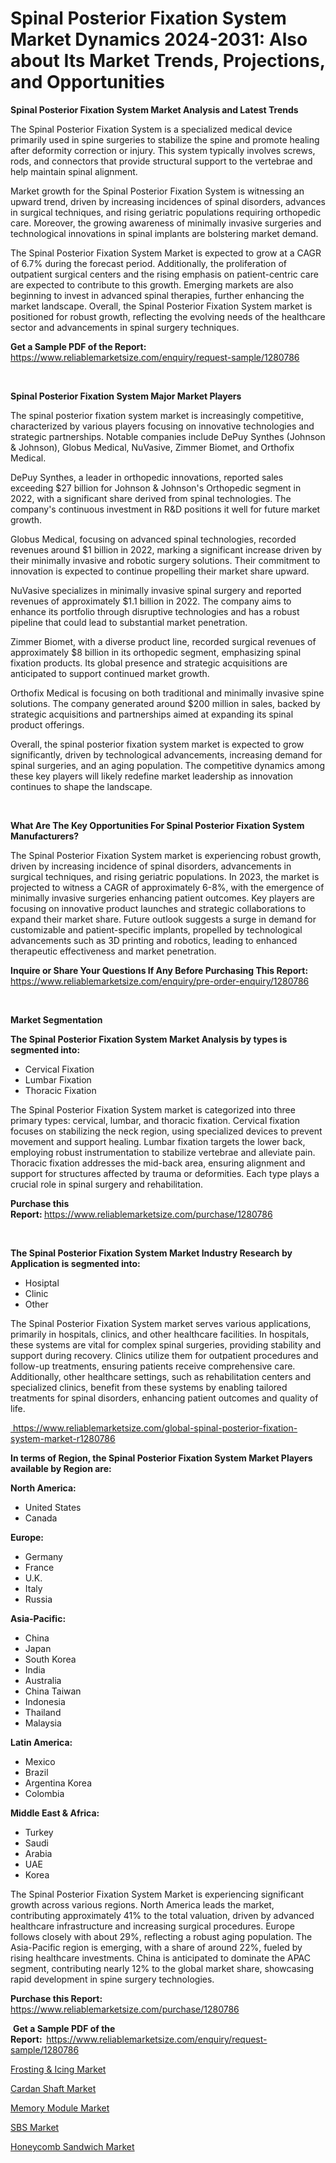 <p><h1>Spinal Posterior Fixation System Market Dynamics 2024-2031: Also about Its Market Trends, Projections, and Opportunities</h1></p><p><strong>Spinal Posterior Fixation System Market Analysis and Latest Trends</strong></p>
<p><p>The Spinal Posterior Fixation System is a specialized medical device primarily used in spine surgeries to stabilize the spine and promote healing after deformity correction or injury. This system typically involves screws, rods, and connectors that provide structural support to the vertebrae and help maintain spinal alignment.</p><p>Market growth for the Spinal Posterior Fixation System is witnessing an upward trend, driven by increasing incidences of spinal disorders, advances in surgical techniques, and rising geriatric populations requiring orthopedic care. Moreover, the growing awareness of minimally invasive surgeries and technological innovations in spinal implants are bolstering market demand.</p><p>The Spinal Posterior Fixation System Market is expected to grow at a CAGR of 6.7% during the forecast period. Additionally, the proliferation of outpatient surgical centers and the rising emphasis on patient-centric care are expected to contribute to this growth. Emerging markets are also beginning to invest in advanced spinal therapies, further enhancing the market landscape. Overall, the Spinal Posterior Fixation System market is positioned for robust growth, reflecting the evolving needs of the healthcare sector and advancements in spinal surgery techniques.</p></p>
<p><strong>Get a Sample PDF of the Report:&nbsp;</strong> <a href="https://www.reliablemarketsize.com/enquiry/request-sample/1280786?utm_campaign=1140&utm_medium=2&utm_source=Github&utm_content=ia&utm_term=16122024&utm_id=spinal-posterior-fixation-system">https://www.reliablemarketsize.com/enquiry/request-sample/1280786</a></p>
<p>&nbsp;</p>
<p><strong>Spinal Posterior Fixation System Major Market Players</strong></p>
<p><p>The spinal posterior fixation system market is increasingly competitive, characterized by various players focusing on innovative technologies and strategic partnerships. Notable companies include DePuy Synthes (Johnson & Johnson), Globus Medical, NuVasive, Zimmer Biomet, and Orthofix Medical. </p><p>DePuy Synthes, a leader in orthopedic innovations, reported sales exceeding $27 billion for Johnson & Johnson's Orthopedic segment in 2022, with a significant share derived from spinal technologies. The company's continuous investment in R&D positions it well for future market growth.</p><p>Globus Medical, focusing on advanced spinal technologies, recorded revenues around $1 billion in 2022, marking a significant increase driven by their minimally invasive and robotic surgery solutions. Their commitment to innovation is expected to continue propelling their market share upward.</p><p>NuVasive specializes in minimally invasive spinal surgery and reported revenues of approximately $1.1 billion in 2022. The company aims to enhance its portfolio through disruptive technologies and has a robust pipeline that could lead to substantial market penetration.</p><p>Zimmer Biomet, with a diverse product line, recorded surgical revenues of approximately $8 billion in its orthopedic segment, emphasizing spinal fixation products. Its global presence and strategic acquisitions are anticipated to support continued market growth.</p><p>Orthofix Medical is focusing on both traditional and minimally invasive spine solutions. The company generated around $200 million in sales, backed by strategic acquisitions and partnerships aimed at expanding its spinal product offerings.</p><p>Overall, the spinal posterior fixation system market is expected to grow significantly, driven by technological advancements, increasing demand for spinal surgeries, and an aging population. The competitive dynamics among these key players will likely redefine market leadership as innovation continues to shape the landscape.</p></p>
<p>&nbsp;</p>
<p><strong>What Are The Key Opportunities For Spinal Posterior Fixation System Manufacturers?</strong></p>
<p><p>The Spinal Posterior Fixation System market is experiencing robust growth, driven by increasing incidence of spinal disorders, advancements in surgical techniques, and rising geriatric populations. In 2023, the market is projected to witness a CAGR of approximately 6-8%, with the emergence of minimally invasive surgeries enhancing patient outcomes. Key players are focusing on innovative product launches and strategic collaborations to expand their market share. Future outlook suggests a surge in demand for customizable and patient-specific implants, propelled by technological advancements such as 3D printing and robotics, leading to enhanced therapeutic effectiveness and market penetration.</p></p>
<p><strong>Inquire or Share Your Questions If Any Before Purchasing This Report:</strong> <a href="https://www.reliablemarketsize.com/enquiry/pre-order-enquiry/1280786?utm_campaign=1140&utm_medium=2&utm_source=Github&utm_content=ia&utm_term=16122024&utm_id=spinal-posterior-fixation-system">https://www.reliablemarketsize.com/enquiry/pre-order-enquiry/1280786</a></p>
<p>&nbsp;</p>
<p><strong>Market Segmentation</strong></p>
<p><strong>The Spinal Posterior Fixation System Market Analysis by types is segmented into:</strong></p>
<p><ul><li>Cervical Fixation</li><li>Lumbar Fixation</li><li>Thoracic Fixation</li></ul></p>
<p><p>The Spinal Posterior Fixation System market is categorized into three primary types: cervical, lumbar, and thoracic fixation. Cervical fixation focuses on stabilizing the neck region, using specialized devices to prevent movement and support healing. Lumbar fixation targets the lower back, employing robust instrumentation to stabilize vertebrae and alleviate pain. Thoracic fixation addresses the mid-back area, ensuring alignment and support for structures affected by trauma or deformities. Each type plays a crucial role in spinal surgery and rehabilitation.</p></p>
<p><strong>Purchase this Report:&nbsp;</strong><a href="https://www.reliablemarketsize.com/purchase/1280786?utm_campaign=1140&utm_medium=2&utm_source=Github&utm_content=ia&utm_term=16122024&utm_id=spinal-posterior-fixation-system">https://www.reliablemarketsize.com/purchase/1280786</a></p>
<p>&nbsp;</p>
<p><strong>The Spinal Posterior Fixation System Market Industry Research by Application is segmented into:</strong></p>
<p><ul><li>Hosiptal</li><li>Clinic</li><li>Other</li></ul></p>
<p><p>The Spinal Posterior Fixation System market serves various applications, primarily in hospitals, clinics, and other healthcare facilities. In hospitals, these systems are vital for complex spinal surgeries, providing stability and support during recovery. Clinics utilize them for outpatient procedures and follow-up treatments, ensuring patients receive comprehensive care. Additionally, other healthcare settings, such as rehabilitation centers and specialized clinics, benefit from these systems by enabling tailored treatments for spinal disorders, enhancing patient outcomes and quality of life.</p></p>
<p><a href="https://www.reliablemarketsize.com/global-spinal-posterior-fixation-system-market-r1280786?utm_campaign=1140&utm_medium=2&utm_source=Github&utm_content=ia&utm_term=16122024&utm_id=spinal-posterior-fixation-system">&nbsp;https://www.reliablemarketsize.com/global-spinal-posterior-fixation-system-market-r1280786</a></p>
<p><strong>In terms of Region, the Spinal Posterior Fixation System Market Players available by Region are:</strong></p>
<p>
    <p> <strong> North America: </strong>
        <ul>
            <li>United States</li>
            <li>Canada</li>
        </ul>
        </p> 
    <p> <strong> Europe: </strong>
        <ul>
            <li>Germany</li>
            <li>France</li>
            <li>U.K.</li>
            <li>Italy</li>
            <li>Russia</li>
        </ul>
        </p> 
    <p> <strong> Asia-Pacific: </strong>
        <ul>
            <li>China</li>
            <li>Japan</li>
            <li>South Korea</li>
            <li>India</li>
            <li>Australia</li>
            <li>China Taiwan</li>
            <li>Indonesia</li>
            <li>Thailand</li>
            <li>Malaysia</li>
        </ul>
        </p> 
    <p> <strong> Latin America: </strong>
        <ul>
            <li>Mexico</li>
            <li>Brazil</li>
            <li>Argentina Korea</li>
            <li>Colombia</li>
        </ul>
        </p> 
    <p> <strong> Middle East & Africa: </strong>
        <ul>
            <li>Turkey</li>
            <li>Saudi</li>
            <li>Arabia</li>
            <li>UAE</li>
            <li>Korea</li>
        </ul>
    </p>
    </p>
<p><p>The Spinal Posterior Fixation System Market is experiencing significant growth across various regions. North America leads the market, contributing approximately 41% to the total valuation, driven by advanced healthcare infrastructure and increasing surgical procedures. Europe follows closely with about 29%, reflecting a robust aging population. The Asia-Pacific region is emerging, with a share of around 22%, fueled by rising healthcare investments. China is anticipated to dominate the APAC segment, contributing nearly 12% to the global market share, showcasing rapid development in spine surgery technologies.</p></p>
<p><strong>Purchase this Report: </strong><a href="https://www.reliablemarketsize.com/purchase/1280786?utm_campaign=1140&utm_medium=2&utm_source=Github&utm_content=ia&utm_term=16122024&utm_id=spinal-posterior-fixation-system">https://www.reliablemarketsize.com/purchase/1280786</a></p>
<p>&nbsp;<strong>Get a Sample PDF of the Report:&nbsp;&nbsp;</strong><a href="https://www.reliablemarketsize.com/enquiry/request-sample/1280786?utm_campaign=1140&utm_medium=2&utm_source=Github&utm_content=ia&utm_term=16122024&utm_id=spinal-posterior-fixation-system">https://www.reliablemarketsize.com/enquiry/request-sample/1280786</a></p>
<p><strong></strong></p>
<p><p><a href="https://www.linkedin.com/pulse/frosting-icing-market-report-creating-business-strategies-hj35f?utm_campaign=1140&utm_medium=2&utm_source=Github&utm_content=ia&utm_term=16122024&utm_id=spinal-posterior-fixation-system">Frosting & Icing Market</a></p><p><a href="https://www.linkedin.com/pulse/competitive-intelligence-cardan-shaft-market-key-players-jwp2e?utm_campaign=1140&utm_medium=2&utm_source=Github&utm_content=ia&utm_term=16122024&utm_id=spinal-posterior-fixation-system">Cardan Shaft Market</a></p><p><a href="https://www.linkedin.com/pulse/understanding-57-cagrforecast-memory-module-industry-from-1naue?utm_campaign=1140&utm_medium=2&utm_source=Github&utm_content=ia&utm_term=16122024&utm_id=spinal-posterior-fixation-system">Memory Module Market</a></p><p><a href="https://www.linkedin.com/pulse/sbs-research-report-industry-development-estimated-cagr-90ese?utm_campaign=1140&utm_medium=2&utm_source=Github&utm_content=ia&utm_term=16122024&utm_id=spinal-posterior-fixation-system">SBS Market</a></p><p><a href="https://www.linkedin.com/pulse/a-mkt-nova-vc8zf?utm_campaign=1140&utm_medium=2&utm_source=Github&utm_content=ia&utm_term=16122024&utm_id=spinal-posterior-fixation-system">Honeycomb Sandwich Market</a></p></p>